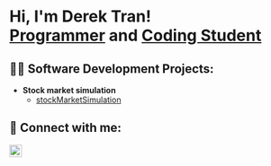 <h1>Hi, I'm Derek Tran! <br/><a href="https://github.com/DerekTheCodingStudent">Programmer</a> and <a href="https://www.linkedin.com/in/derek-tran-58a998201/">Coding Student</a>

<h2>👨‍💻 Software Development Projects:</h2>

- <b>Stock market simulation</b>
  - [stockMarketSimulation](https://github.com/DerekTheCodingStudent/stockMarketSimulator)

<h2> 🤳 Connect with me:</h2>

[<img align="left" alt="DerekTran | LinkedIn" width="22px" src="https://cdn.jsdelivr.net/npm/simple-icons@v3/icons/linkedin.svg" />][linkedin]

[linkedin]: https://www.linkedin.com/in/derek-tran-58a998201/
